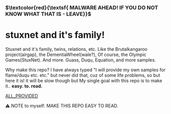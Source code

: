### **$\textcolor{red}{\textsf{ MALWARE AHEAD! IF YOU  DO NOT  KNOW WHAT THAT IS  - LEAVE}}$**
# stuxnet and it's family! 

 Stuxnet and it's family, twins, relations, etc. Like the Brutalkangaroo project(airgap), the DementiaWheel(wale?), Of course, the Olympic Games(StuxNet).
 And more. Guass, Duqu, Equation, and more samples.

 Why make this repo? I have always typed "I will provide my own samples for flame/duqu etc. etc." but never did that, cuz of some life problems, so but here it is! it will be slow though but My single goal with this repo is to make it..
 **easy. to. read.**

[ALL_PROVIDED ](https://github.com/loneicewolf/stuxnet_and_its_twins/tree/ALL_PROVIDED)

⚠️ NOTE to myself: MAKE THIS REPO EASY TO READ.
